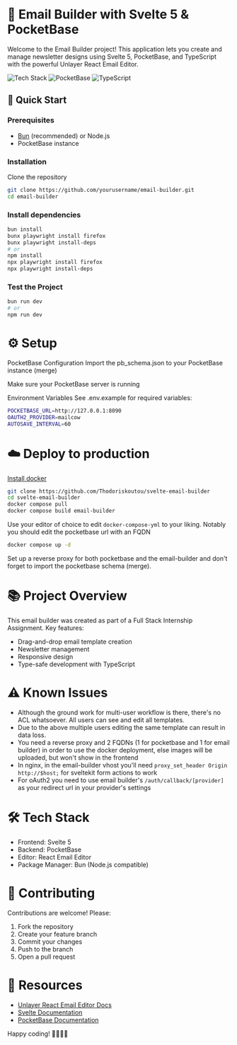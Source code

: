 # 📧 Email Builder with Svelte 5 & PocketBase

Welcome to the Email Builder project! This application lets you create and manage newsletter designs using Svelte 5, PocketBase, and TypeScript with the powerful Unlayer React Email Editor.

![Tech Stack](https://img.shields.io/badge/Svelte-5-FF3E00?logo=svelte)
![PocketBase](https://img.shields.io/badge/PocketBase-DB-2C4D7E)
![TypeScript](https://img.shields.io/badge/TypeScript-4.9.5-3178C6?logo=typescript)

## 🚀 Quick Start

### Prerequisites
- [Bun](https://bun.sh/) (recommended) or Node.js
- PocketBase instance

### Installation
Clone the repository
```bash
git clone https://github.com/yourusername/email-builder.git
cd email-builder

```
### Install dependencies
```bash
bun install
bunx playwright install firefox
bunx playwright install-deps
# or
npm install
npx playwright install firefox
npx playwright install-deps
```
### Test the Project
```bash
bun run dev
# or
npm run dev
```

# ⚙️ Setup
PocketBase Configuration
Import the pb_schema.json to your PocketBase instance (merge)

Make sure your PocketBase server is running

Environment Variables
See .env.example for required variables:
```bash
POCKETBASE_URL=http://127.0.0.1:8090
OAUTH2_PROVIDER=mailcow
AUTOSAVE_INTERVAL=60
```

# ☁️ Deploy to production
[Install docker](https://docs.docker.com/engine/install/)

```bash
git clone https://github.com/Thodoriskoutou/svelte-email-builder
cd svelte-email-builder
docker compose pull
docker compose build email-builder
```

Use your editor of choice to edit `docker-compose-yml` to your liking. Notably you should edit the pocketbase url with an FQDN

```bash
docker compose up -d
```

Set up a reverse proxy for both pocketbase and the email-builder and don't forget to import the pocketbase schema (merge).

# 📚 Project Overview
This email builder was created as part of a Full Stack Internship Assignment. Key features:

- Drag-and-drop email template creation
- Newsletter management
- Responsive design
- Type-safe development with TypeScript

# ⚠️ Known Issues

- Although the ground work for multi-user workflow is there, there's no ACL whatsoever. All users can see and edit all templates.
- Due to the above multiple users editing the same template can result in data loss.
- You need a reverse proxy and 2 FQDNs (1 for pocketbase and 1 for email builder) in order to use the docker deployment, else images will be uploaded, but won't show in the frontend
- In nginx, in the email-builder vhost you'll need `proxy_set_header Origin http://$host;` for sveltekit form actions to work
- For oAuth2 you need to use email builder's `/auth/callback/[provider]` as your redirect url in your provider's settings

# 🛠️ Tech Stack
- Frontend: Svelte 5
- Backend: PocketBase
- Editor: React Email Editor
- Package Manager: Bun (Node.js compatible)

# 🔄 Contributing
Contributions are welcome! Please:

1. Fork the repository
2. Create your feature branch
3. Commit your changes
4. Push to the branch
5. Open a pull request

# 📧 Resources
- [Unlayer React Email Editor Docs](https://docs.unlayer.com/builder/react-component)
- [Svelte Documentation](https://svelte.dev/docs)
- [PocketBase Documentation](https://pocketbase.io/docs/)

Happy coding! 👨‍💻👩‍💻